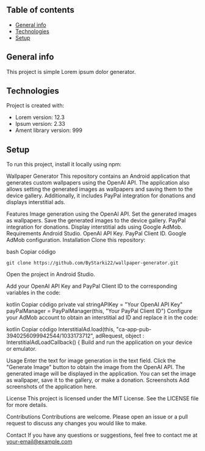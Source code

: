 ## Table of contents
* [General info](#general-info)
* [Technologies](#technologies)
* [Setup](#setup)

## General info
This project is simple Lorem ipsum dolor generator.
	
## Technologies
Project is created with:
* Lorem version: 12.3
* Ipsum version: 2.33
* Ament library version: 999
	
## Setup
To run this project, install it locally using npm:

Wallpaper Generator
This repository contains an Android application that generates custom wallpapers using the OpenAI API. The application also allows setting the generated images as wallpapers and saving them to the device gallery. Additionally, it includes PayPal integration for donations and displays interstitial ads.

Features
Image generation using the OpenAI API.
Set the generated images as wallpapers.
Save the generated images to the device gallery.
PayPal integration for donations.
Display interstitial ads using Google AdMob.
Requirements
Android Studio.
OpenAI API Key.
PayPal Client ID.
Google AdMob configuration.
Installation
Clone this repository:

bash
Copiar código
```
git clone https://github.com/ByStarki22/wallpaper-generator.git
```
Open the project in Android Studio.

Add your OpenAI API Key and PayPal Client ID to the corresponding variables in the code:

kotlin
Copiar código
private val stringAPIKey = "Your OpenAI API Key"
payPalManager = PayPalManager(this, "Your PayPal Client ID")
Configure your AdMob account to obtain an interstitial ad ID and replace it in the code:

kotlin
Copiar código
InterstitialAd.load(this, "ca-app-pub-3940256099942544/1033173712", adRequest, object : InterstitialAdLoadCallback() {
Build and run the application on your device or emulator.

Usage
Enter the text for image generation in the text field.
Click the "Generate Image" button to obtain the image from the OpenAI API.
The generated image will be displayed in the application.
You can set the image as wallpaper, save it to the gallery, or make a donation.
Screenshots
Add screenshots of the application here.

License
This project is licensed under the MIT License. See the LICENSE file for more details.

Contributions
Contributions are welcome. Please open an issue or a pull request to discuss any changes you would like to make.

Contact
If you have any questions or suggestions, feel free to contact me at your-email@example.com

